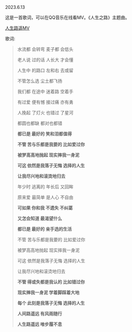 2023.6.13

这是一首歌词，可以在QQ音乐在线看MV。《人生之路》主题曲。

[人生路遥MV](https://y.qq.com/n/ryqq/mv/002q8m4P491aNB) 

 歌词:

 
 > 水流都 会转弯 麦子都 会低头
 > 
 > 老人说 过的话 人长大 才会懂
 > 
 > 人生中 的路口 左和右 去或留
 > 
 > 不管怎么选 尘土都飞扬
 > 
 > 我们都 在途中 迷着路 空着手
 > 
 > 有过爱 便有憾 接过痛 亦有勇
 > 
 > 人挽起 了灯火 也错过 了星河
 > 
 > 都圆也都缺 都对也都错
 > 
 > **都已是 最好的 笑和泪都值得**
 > 
 > **不管 苦与乐都是我要的 比如爱过你**
 > 
 > **被梦高高地抛起 现实摔我一身泥**
 > 
 > **可这 依然是我落子无悔 选择的人生**
 > 
 > **让我尽兴地和滚烫地归去**
 > 
 > 年少时 逃离的 年长后 又回眸
 > 
 > 原来爱 最简单 是人心 不自由
 > 
 > **可如果 你和我 不遗失 不纠葛**
 > 
 > **又怎会知道 最渴望什么**
 > 
 > **都已是 最好的 亲手选的生活**
 > 
 > 不管 苦与乐都是我要的 比如爱过你
 > 
 > 被梦高高地抛起 现实摔我一身泥
 > 
 > 可这 依然是我落子无悔 选择的人生
 > 
 > 让我尽兴地和滚烫地归去
 > 
 > **不管 得或失都是我认的 比如错过你**
 > 
 > **现实摔我一身泥 学着脚踩着大地**
 > 
 > **每个 此刻是我落子无悔 选择的人生**
 > 
 > **人间路遥远 有风雨随行**
 > 
 > **人生路遥远 唯步履不息**



